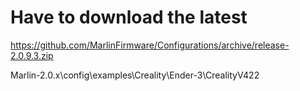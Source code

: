 # Have to download the latest
https://github.com/MarlinFirmware/Configurations/archive/release-2.0.9.3.zip

Marlin-2.0.x\config\examples\Creality\Ender-3\CrealityV422